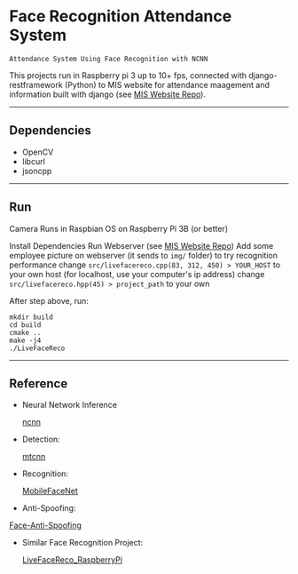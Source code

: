 # **Face Recognition Attendance System**

```
Attendance System Using Face Recognition with NCNN
```

This projects run in Raspberry pi 3 up to 10+ fps, connected with django-restframework (Python) to MIS website for attendance maagement and information built with django (see [MIS Website Repo](https://github.com/rijalalfariz/face-attendance-admin)).

---

## Dependencies

- OpenCV
- libcurl
- jsoncpp

---

## Run

Camera Runs in Raspbian OS on Raspberry Pi 3B (or better)

Install Dependencies
Run Webserver (see [MIS Website Repo](https://github.com/rijalalfariz/face-attendance-admin))
Add some employee picture on webserver (it sends to `img/` folder) to try recognition performance
change `src/livefacereco.cpp(83, 312, 450) > YOUR_HOST` to your own host (for localhost, use your computer's ip address)
change  `src/livefacereco.hpp(45) > project_path` to your own

After step above, run:
```shell
mkdir build
cd build
cmake ..
make -j4
./LiveFaceReco
```

---

## Reference

- Neural Network Inference

  [ncnn](https://github.com/Tencent/ncnn)

- Detection:

  [mtcnn](https://kpzhang93.github.io/MTCNN_face_detection_alignment/index.html)

- Recognition: 

  [MobileFaceNet](https://github.com/deepinsight/insightface/issues/214)

-  Anti-Spoofing:

  [Face-Anti-Spoofing](https://github.com/minivision-ai/Silent-Face-Anti-Spoofing)

- Similar Face Recognition Project:
  
  [LiveFaceReco_RaspberryPi](https://github.com/XinghaoChen9/LiveFaceReco_RaspberryPi)